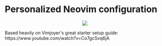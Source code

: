 # Personalized Neovim configuration
<p align="center"><img src="https://i.imgur.com/EZgWYIe.png"></p>
Based heavily on Vimjoyer's great starter setup guide: https://www.youtube.com/watch?v=Co7gcSvq6jA
